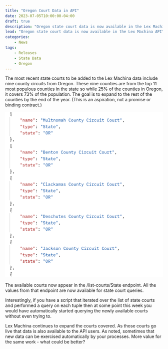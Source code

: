 ```yaml
---
title: "Oregon Court Data in API"
date: 2023-07-05T10:00:00-04:00
draft: true
description: "Oregon state court data is now available in the Lex Machina API"
lead: "Oregon state court data is now available in the Lex Machina API"
categories:
    - News
tags: 
    - Releases
    - State Data
    - Oregon
---
```

The most recent state courts to be added to the Lex Machina data include nine county circuits from Oregon. These nine counties are from the top 11 most populous counties in the state so while 25% of the counties in Oregon, it covers 73% of the population. The goal is to expand to the rest of the counties by the end of the year. (This is an aspiration, not a promise or binding contract.)

![The JSON Output of Oregon courts from the /list-courts/State endpoint](OregonStateCourts.png)

The available courts now appear in the /list-courts/State endpoint. All the values from that endpoint are now available for state court queries.

Interestingly, if you have a script that iterated over the list of state courts and performed a query on each tuple then at some point this week you would have automatically started querying the newly available courts without even trying to.

Lex Machina continues to expand the courts covered. As those courts go live that data is also available to the API users. As noted, sometimes that new data can be exercised automatically by your processes. More value for the same work - what could be better?